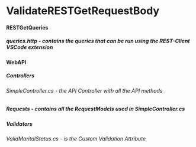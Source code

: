 # ValidateRESTGetRequestBody

#### RESTGetQueries
##### queries.http - contains the queries that can be run using the REST-Client VSCode extension
#### WebAPI
##### Controllers
###### SimpleController.cs - the API Controller with all the API methods
##### Requests - contains all the RequestModels used in SimpleController.cs
##### Validators
###### ValidMaritalStatus.cs - is the Custom Validation Attribute